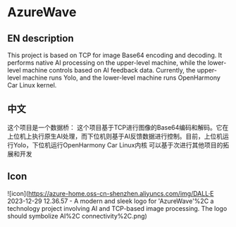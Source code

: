 # AzureWave
## EN description
This project is based on TCP for image Base64 encoding and decoding. It performs native AI processing on the upper-level machine, while the lower-level machine controls based on AI feedback data. Currently, the upper-level machine runs Yolo, and the lower-level machine runs OpenHarmony Car Linux kernel.

## 中文
这个项目是一个数据桥：
这个项目基于TCP进行图像的Base64编码和解码。它在上位机上执行原生AI处理，而下位机则基于AI反馈数据进行控制。目前，上位机运行Yolo，下位机运行OpenHarmony Car Linux内核
可以基于次进行其他项目的拓展和开发
## Icon



![icon](https://azure-home.oss-cn-shenzhen.aliyuncs.com/img/DALL·E 2023-12-29 12.36.57 - A modern and sleek logo for 'AzureWave'%2C a technology project involving AI and TCP-based image processing. The logo should symbolize AI%2C connectivity%2C.png)
